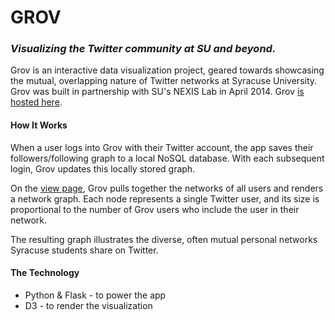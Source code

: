 # GROV
### _Visualizing the Twitter community at SU and beyond._

Grov is an interactive data visualization project, geared towards showcasing the mutual, overlapping nature of Twitter networks at Syracuse University. Grov was built in partnership with SU's NEXIS Lab in April 2014. Grov [is hosted here](http://grov.ceskavich.com).

#### How It Works

When a user logs into Grov with their Twitter account, the app saves their followers/following graph to a local NoSQL database. With each subsequent login, Grov updates this locally stored graph.

On the [view page](http://grov.ceskavich.com/view), Grov pulls together the networks of all users and renders a network graph. Each node represents a single Twitter user, and its size is proportional to the number of Grov users who include the user in their network.

The resulting graph illustrates the diverse, often mutual personal networks Syracuse students share on Twitter.

#### The Technology

* Python & Flask - to power the app
* D3 - to render the visualization
